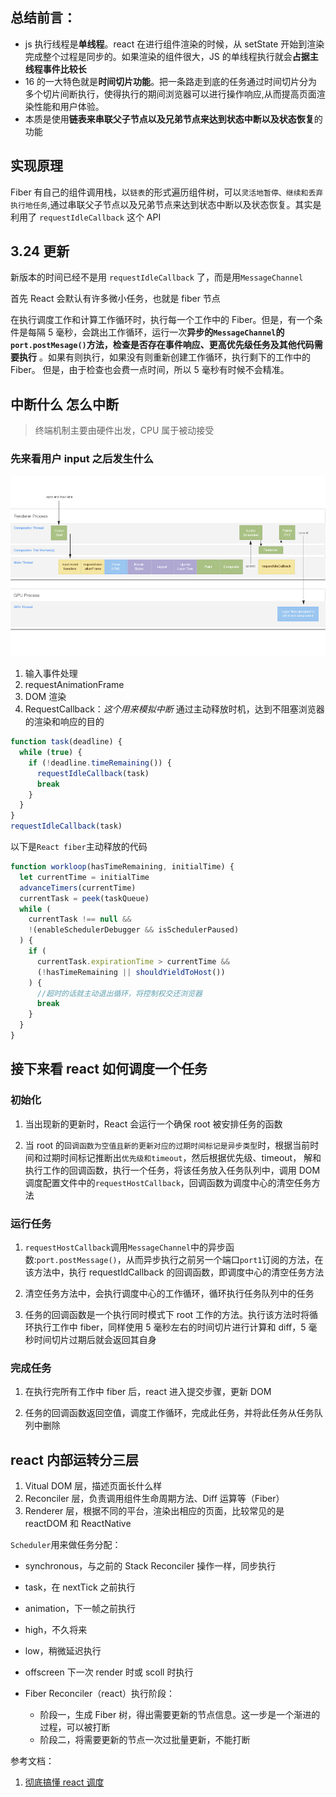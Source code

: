 ## 总结前言：

- js 执行线程是**单线程**。react 在进行组件渲染的时候，从 setState 开始到渲染完成整个过程是同步的。如果渲染的组件很大，JS 的单线程执行就会**占据主线程事件比较长**
- 16 的一大特色就是**时间切片功能**。把一条路走到底的任务通过时间切片分为多个切片间断执行，使得执行的期间浏览器可以进行操作响应,从而提高页面渲染性能和用户体验。
- 本质是使用**链表来串联父子节点以及兄弟节点来达到状态中断以及状态恢复**的功能

## 实现原理

Fiber 有自己的组件调用栈，以`链表`的形式遍历组件树，可以`灵活地暂停、继续和丢弃执行地任务`,通过串联父子节点以及兄弟节点来达到状态中断以及状态恢复。其实是利用了 `requestIdleCallback` 这个 API

## 3.24 更新

新版本的时间已经不是用 `requestIdleCallback` 了，而是用`MessageChannel`

首先 React 会默认有许多微小任务，也就是 fiber 节点

在执行调度工作和计算工作循环时，执行每一个工作中的 Fiber。但是，有一个条件是每隔 5 毫秒，会跳出工作循环，运行一次**异步的`MessageChannel`的`port.postMesage()`方法，检查是否存在事件响应、更高优先级任务及其他代码需要执行** 。如果有则执行，如果没有则重新创建工作循环，执行剩下的工作中的 Fiber。 但是，由于检查也会费一点时间，所以 5 毫秒有时候不会精准。

## 中断什么 怎么中断

> 终端机制主要由硬件出发，CPU 属于被动接受

### 先来看用户 input 之后发生什么

![输入](640.png)

1. 输入事件处理
2. requestAnimationFrame
3. DOM 渲染
4. RequestCallback：_这个用来模拟中断_ 通过主动释放时机，达到不阻塞浏览器的渲染和响应的目的

```javascript
function task(deadline) {
  while (true) {
    if (!deadline.timeRemaining()) {
      requestIdleCallback(task)
      break
    }
  }
}
requestIdleCallback(task)
```

以下是`React fiber`主动释放的代码

```javascript
function workloop(hasTimeRemaining, initialTime) {
  let currentTime = initialTime
  advanceTimers(currentTime)
  currentTask = peek(taskQueue)
  while (
    currentTask !== null &&
    !(enableSchedulerDebugger && isSchedulerPaused)
  ) {
    if (
      currentTask.expirationTime > currentTime &&
      (!hasTimeRemaining || shouldYieldToHost())
    ) {
      //超时的话就主动退出循环，将控制权交还浏览器
      break
    }
  }
}
```

## 接下来看 react 如何调度一个任务

### 初始化

1. 当出现新的更新时，React 会运行一个确保 root 被安排任务的函数

2. 当 root 的`回调函数为空值且新的更新对应的过期时间标记是异步类型`时，根据当前时间和过期时间标记推断出`优先级和timeout`，然后根据优先级、timeout， 解和执行工作的回调函数，执行一个任务，将该任务放入任务队列中，调用 DOM 调度配置文件中的`requestHostCallback`，回调函数为调度中心的清空任务方法

### 运行任务

1. `requestHostCallback`调用`MessageChannel`中的异步函数:`port.postMessage()`，从而异步执行之前另一个端口`port1`订阅的方法，在该方法中，执行 requestIdCallback 的回调函数，即调度中心的清空任务方法

2. 清空任务方法中，会执行调度中心的工作循环，循环执行任务队列中的任务

3. 任务的回调函数是一个执行同时模式下 root 工作的方法。执行该方法时将循环执行工作中 fiber，同样使用 5 毫秒左右的时间切片进行计算和 diff，5 毫秒时间切片过期后就会返回其自身

### 完成任务

1. 在执行完所有工作中 fiber 后，react 进入提交步骤，更新 DOM

2. 任务的回调函数返回空值，调度工作循环，完成此任务，并将此任务从任务队列中删除

## react 内部运转分三层

1. Vitual DOM 层，描述页面长什么样
2. Reconciler 层，负责调用组件生命周期方法、Diff 运算等（Fiber）
3. Renderer 层，根据不同的平台，渲染出相应的页面，比较常见的是 reactDOM 和 ReactNative

`Scheduler`用来做任务分配：

- synchronous，与之前的 Stack Reconciler 操作一样，同步执行
- task，在 nextTick 之前执行
- animation，下一帧之前执行
- high，不久将来
- low，稍微延迟执行
- offscreen 下一次 render 时或 scoll 时执行

- Fiber Reconciler（react）执行阶段：

  - 阶段一，生成 Fiber 树，得出需要更新的节点信息。这一步是一个渐进的过程，可以被打断
  - 阶段二，将需要更新的节点一次过批量更新，不能打断

参考文档：

1. [彻底搞懂 react 调度](https://terry-su.github.io/cn/undestand-react-scheduling-mechanism-from-source-code-concurrent-mode/)
